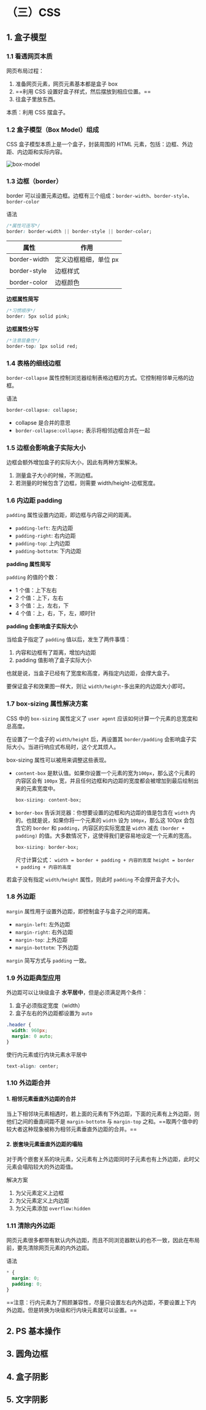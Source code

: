# （三）CSS

## 1. 盒子模型

### 1.1 看透网页本质

网页布局过程：

1. 准备网页元素，网页元素基本都是盒子 box
2. ==利用 CSS 设置好盒子样式，然后摆放到相应位置。==
3. 往盒子里放东西。

本质：利用 CSS 摆盒子。

### 1.2 盒子模型（Box Model）组成

CSS 盒子模型本质上是一个盒子，封装周围的 HTML 元素，包括：边框、外边距、内边距和实际内容。

![box-model](https://s3.ax1x.com/2021/01/29/yilgJO.gif)

### 1.3 边框（border）

border 可以设置元素边框。边框有三个组成：`border-width`、`border-style`、`border-color`

语法

```css
/*属性可连写*/
border: border-width || border-style || border-color;
```

| 属性         | 作用                  |
| ------------ | --------------------- |
| border-width | 定义边框粗细，单位 px |
| border-style | 边框样式              |
| border-color | 边框颜色              |

**边框属性简写**

```css
/*习惯顺序*/
border: 5px solid pink;
```

**边框属性分写**

```css
/*注意层叠性*/
border-top: 1px solid red;
```

### 1.4 表格的细线边框

`border-collapse` 属性控制浏览器绘制表格边框的方式。它控制相邻单元格的边框。

语法

```css
border-collapse: collapse;
```

- collapse 是合并的意思
- `border-collapse:collapse;` 表示将相邻边框合并在一起

### 1.5 边框会影响盒子实际大小

边框会额外增加盒子的实际大小，因此有两种方案解决。

1. 测量盒子大小的时候，不测边框。
2. 若测量的时候包含了边框，则需要 width/height-边框宽度。

### 1.6 内边距 padding

`padding` 属性设置内边距，即边框与内容之间的距离。

- `padding-left`: 左内边距
- `padding-right`: 右内边距
- `padding-top`: 上内边距
- `padding-bottotm`: 下内边距

**padding 属性简写**

`padding` 的值的个数：

- 1 个值：上下左右
- 2 个值：上下，左右
- 3 个值：上，左右，下
- 4 个值：上，右，下，左，顺时针

**padding 会影响盒子实际大小**

当给盒子指定了 `padding` 值以后，发生了两件事情：

1. 内容和边框有了距离，增加内边距
2. padding 值影响了盒子实际大小

也就是说，当盒子已经有了宽度和高度，再指定内边距，会撑大盒子。

要保证盒子和效果图一样大，则让 `width/height`-多出来的内边距大小即可。

### 1.7 box-sizing 属性解决方案

CSS 中的 `box-sizing` 属性定义了 `user agent` 应该如何计算一个元素的总宽度和总高度。

在设置了一个盒子的 `width/height` 后，再设置其 `border/padding` 会影响盒子实际大小。当进行响应式布局时，这个尤其烦人。

box-sizing 属性可以被用来调整这些表现。

- `content-box` 是默认值。如果你设置一个元素的宽为`100px`，那么这个元素的内容区会有 `100px` 宽，并且任何边框和内边距的宽度都会被增加到最后绘制出来的元素宽度中。
  ```css
  box-sizing: content-box;
  ```
- `border-box` 告诉浏览器：你想要设置的边框和内边距的值是包含在 `width` 内的。也就是说，如果你将一个元素的 `width` 设为 `100px`，那么这 100px 会包含它的 `border` 和 `padding`，内容区的实际宽度是 `width` 减去 `(border + padding)` 的值。大多数情况下，这使得我们更容易地设定一个元素的宽高。
  ```css
  box-sizing: border-box;
  ```
  尺寸计算公式：
  `width = border + padding + 内容的宽度`
  `height = border + padding + 内容的高度`

若盒子没有指定 `width/height` 属性，则此时 `padding` 不会撑开盒子大小。

### 1.8 外边距

`margin` 属性用于设置外边距，即控制盒子与盒子之间的距离。

- `margin-left`: 左外边距
- `margin-right`: 右外边距
- `margin-top`: 上外边距
- `margin-bottotm`: 下外边距

`margin` 简写方式与 `padding` 一致。

### 1.9 外边距典型应用

外边距可以让块级盒子 **水平居中**，但是必须满足两个条件：

1. 盒子必须指定宽度（width）
2. 盒子左右的外边距都设置为 `auto`

```css
.header {
  width: 960px;
  margin: 0 auto;
}
```

使行内元素或行内块元素水平居中

```css
text-align: center;
```

### 1.10 外边距合并

#### 1. 相邻元素垂直外边距的合并

当上下相邻块元素相遇时，若上面的元素有下外边距，下面的元素有上外边距，则他们之间的垂直间距不是 `margin-bottotm` 与 `margin-top` 之和。==取两个值中的较大者这种现象被称为相邻元素垂直外边距的合并。==

#### 2. 嵌套块元素垂直外边距的塌陷

对于两个嵌套关系的块元素，父元素有上外边距同时子元素也有上外边距，此时父元素会塌陷较大的外边距值。

解决方案

1. 为父元素定义上边框
2. 为父元素定义上内边距
3. 为父元素添加 `overflow:hidden`

### 1.11 清除内外边距

网页元素很多都带有默认内外边距，而且不同浏览器默认的也不一致，因此在布局前，要先清除网页元素的内外边距。

语法

```css
* {
  margin: 0;
  padding: 0;
}
```

==注意：行内元素为了照顾兼容性，尽量只设置左右内外边距，不要设置上下内外边距。但是转换为块级和行内块元素就可以设置。==

## 2. PS 基本操作

## 3. 圆角边框

## 4. 盒子阴影

## 5. 文字阴影
